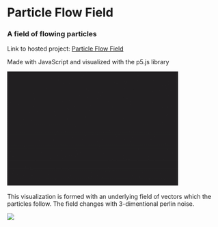 # Particle Flow Field

### A field of flowing particles

Link to hosted project: [Particle Flow Field](https://tansonlee.github.io/particle-flow-field/)

Made with JavaScript and visualized with the p5.js library

<img src="assets/particle-field.gif" width="400px">

This visualization is formed with an underlying field of vectors which the particles follow. The field changes with 3-dimentional perlin noise.

<img src="assets/vector-field.gif" width="400px">
